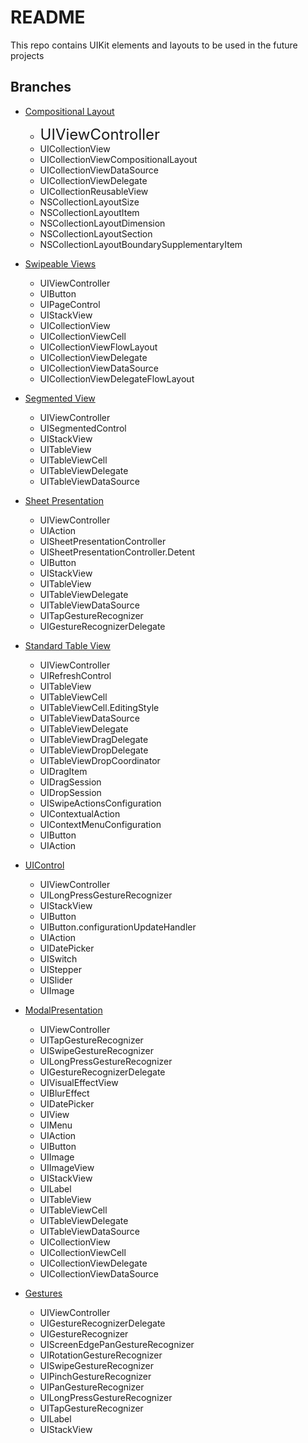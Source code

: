 # README
This repo contains UIKit elements and layouts to be used in the future projects

## Branches
- [Compositional Layout](https://github.com/uckmhnds/Layouts/tree/CompositionalLayout)
    - <font size=5>UIViewController</font>
    - UICollectionView
    - UICollectionViewCompositionalLayout
    - UICollectionViewDataSource
    - UICollectionViewDelegate
    - UICollectionReusableView
    - NSCollectionLayoutSize
    - NSCollectionLayoutItem
    - NSCollectionLayoutDimension
    - NSCollectionLayoutSection
    - NSCollectionLayoutBoundarySupplementaryItem

- [Swipeable Views](https://github.com/uckmhnds/Layouts/tree/SwipeableViews)
    - UIViewController
    - UIButton
    - UIPageControl
    - UIStackView
    - UICollectionView
    - UICollectionViewCell
    - UICollectionViewFlowLayout
    - UICollectionViewDelegate
    - UICollectionViewDataSource
    - UICollectionViewDelegateFlowLayout


- [Segmented View](https://github.com/uckmhnds/Layouts/tree/SegmentedView)
    - UIViewController
    - UISegmentedControl
    - UIStackView
    - UITableView
    - UITableViewCell
    - UITableViewDelegate
    - UITableViewDataSource


- [Sheet Presentation](https://github.com/uckmhnds/Layouts/tree/SheetPresentation)
    - UIViewController
    - UIAction
    - UISheetPresentationController
    - UISheetPresentationController.Detent
    - UIButton
    - UIStackView
    - UITableView
    - UITableViewDelegate
    - UITableViewDataSource
    - UITapGestureRecognizer
    - UIGestureRecognizerDelegate


- [Standard Table View](https://github.com/uckmhnds/Layouts/tree/StandardTableView)
    - UIViewController
    - UIRefreshControl
    - UITableView
    - UITableViewCell
    - UITableViewCell.EditingStyle
    - UITableViewDataSource
    - UITableViewDelegate
    - UITableViewDragDelegate
    - UITableViewDropDelegate
    - UITableViewDropCoordinator
    - UIDragItem
    - UIDragSession
    - UIDropSession
    - UISwipeActionsConfiguration
    - UIContextualAction
    - UIContextMenuConfiguration
    - UIButton
    - UIAction


- [UIControl](https://github.com/uckmhnds/Layouts/tree/UIControl)
    - UIViewController
    - UILongPressGestureRecognizer
    - UIStackView
    - UIButton
    - UIButton.configurationUpdateHandler
    - UIAction
    - UIDatePicker
    - UISwitch
    - UIStepper
    - UISlider
    - UIImage


- [ModalPresentation](https://github.com/uckmhnds/Layouts/tree/ModalPresentation)
    - UIViewController
    - UITapGestureRecognizer
    - UISwipeGestureRecognizer
    - UILongPressGestureRecognizer
    - UIGestureRecognizerDelegate
    - UIVisualEffectView
    - UIBlurEffect
    - UIDatePicker
    - UIView
    - UIMenu
    - UIAction
    - UIButton
    - UIImage
    - UIImageView
    - UIStackView
    - UILabel
    - UITableView
    - UITableViewCell
    - UITableViewDelegate
    - UITableViewDataSource
    - UICollectionView
    - UICollectionViewCell
    - UICollectionViewDelegate
    - UICollectionViewDataSource


- [Gestures](https://github.com/uckmhnds/Layouts/tree/Gestures)
    - UIViewController
    - UIGestureRecognizerDelegate
    - UIGestureRecognizer
    - UIScreenEdgePanGestureRecognizer
    - UIRotationGestureRecognizer
    - UISwipeGestureRecognizer
    - UIPinchGestureRecognizer
    - UIPanGestureRecognizer
    - UILongPressGestureRecognizer
    - UITapGestureRecognizer
    - UILabel
    - UIStackView
